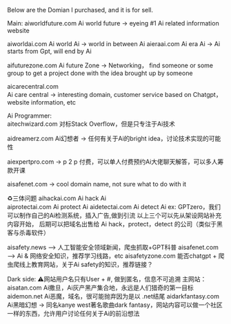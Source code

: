 Below are the Domian I purchased, and it is for sell.



Main:
aiworldfuture.com		Ai world future -> eyeing #1 Ai related information website

aiworldai.com		Ai world Ai -> world in between Ai 
aieraai.com			Ai era Ai	-> Ai starts from Gpt, will end by Ai

aifuturezone.com		Ai future Zone -> Networking， find someone or some group to get a project done with the idea brought up by someone 

aicarecentral.com	
Ai care central -> 
interesting domain,  customer service based on Chatgpt， website information, etc


Ai Programmer:	
aitechwizard.com
对标Stack Overflow，但是只专注于Ai技术

aidreamerz.com
Ai幻想者 -> 任何有关于Ai的bright idea，讨论技术实现的可能性

aiexpertpro.com	-> p 2 p 付费，可以单人付费预约Ai大佬聊天解答，可以多人筹款开课

aisafenet.com	-> cool domain name, not sure what to do with it


♻️三体问题
aihackai.com		Ai hack Ai	
aiprotectai.com	Ai protect Ai
aidetectai.com	Ai detect Ai	ex: GPTzero，我们可以制作自己的Ai检测系统，插入广告,做到引流
	以上三个可以先从架设网站补充内容开始，
后期可以把域名出售给 
Ai hack，protect，detect 的公司（类似于黑客与杀毒软件）

aisafety.news		—> 人工智能安全领域新闻，爬虫抓取+GPT科普
aisafenet.com	—> Ai & 网络安全知识，推荐学习线路，etc
aisafetyzone.com
能否chatgpt + 爬虫爬线上教育网站，关于Ai safety的知识，推荐链接？


Dark side:
⚠️网站用户名只有User + #, 做到匿名，信息不可追溯
主网站： aisatan.com
Ai撒旦，Ai灰产黑产集合地，永远是人们猎奇的第一目标
aidemon.net
Ai恶魔，域名，很可能抛弃因为是以 .net结尾
aidarkfantasy.com
Ai黑暗幻想	-> 同名kanye west著名歌曲dark fantasy，网站内容可以做一个社区一样的东西，允许用户讨论任何关于Ai的前沿想法



